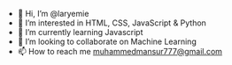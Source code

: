 - 👋 Hi, I’m @laryemie
- 👀 I’m interested in HTML, CSS, JavaScript & Python
- 🌱 I’m currently learning Javascript
- 💞️ I’m looking to collaborate on Machine Learning
- 📫 How to reach me muhammedmansur777@gmail.com

<!---
laryemie/laryemie is a ✨ special ✨ repository because its `README.md` (this file) appears on your GitHub profile.
You can click the Preview link to take a look at your changes.
--->
